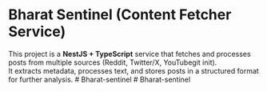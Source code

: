 # Bharat Sentinel (Content Fetcher Service)

This project is a **NestJS + TypeScript** service that fetches and processes posts from multiple sources (Reddit, Twitter/X, YouTubegit init).  
It extracts metadata, processes text, and stores posts in a structured format for further analysis.
#   B h a r a t - s e n t i n e l  
 #   B h a r a t - s e n t i n e l  
 